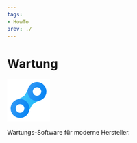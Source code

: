 ```yaml
---
tags:
- HowTo
prev: ./
---
```

# Wartung
![icons_odoo_maintenance](assets/icons_odoo_maintenance.png)

Wartungs-Software für moderne Hersteller.